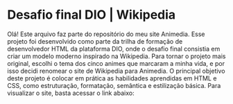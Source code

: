 # Desafio final DIO | Wikipedia 

Olá! Este arquivo faz parte do repositório do meu site Animedia.
Esse projeto foi desenvolvido como parte da trilha de formação de desenvolvedor HTML da plataforma DIO, onde o desafio final consistia em criar um modelo moderno inspirado na Wikipedia. Para tornar o projeto mais original, escolhi o tema dos cinco animes que marcaram a minha vida, e por isso decidi renomear o site de Wikipedia para Animedia. O principal objetivo deste projeto é colocar em prática as habilidades aprendidas em HTML e CSS, como estruturação, formatação, semântica e estilização básica. Para visualizar o site, basta acessar o link abaixo:




